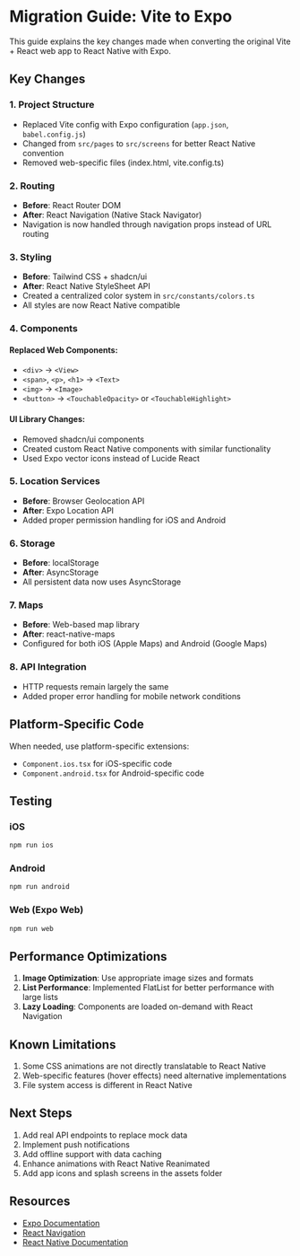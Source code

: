 # Migration Guide: Vite to Expo

This guide explains the key changes made when converting the original Vite + React web app to React Native with Expo.

## Key Changes

### 1. Project Structure
- Replaced Vite config with Expo configuration (`app.json`, `babel.config.js`)
- Changed from `src/pages` to `src/screens` for better React Native convention
- Removed web-specific files (index.html, vite.config.ts)

### 2. Routing
- **Before**: React Router DOM
- **After**: React Navigation (Native Stack Navigator)
- Navigation is now handled through navigation props instead of URL routing

### 3. Styling
- **Before**: Tailwind CSS + shadcn/ui
- **After**: React Native StyleSheet API
- Created a centralized color system in `src/constants/colors.ts`
- All styles are now React Native compatible

### 4. Components

#### Replaced Web Components:
- `<div>` → `<View>`
- `<span>`, `<p>`, `<h1>` → `<Text>`
- `<img>` → `<Image>`
- `<button>` → `<TouchableOpacity>` or `<TouchableHighlight>`

#### UI Library Changes:
- Removed shadcn/ui components
- Created custom React Native components with similar functionality
- Used Expo vector icons instead of Lucide React

### 5. Location Services
- **Before**: Browser Geolocation API
- **After**: Expo Location API
- Added proper permission handling for iOS and Android

### 6. Storage
- **Before**: localStorage
- **After**: AsyncStorage
- All persistent data now uses AsyncStorage

### 7. Maps
- **Before**: Web-based map library
- **After**: react-native-maps
- Configured for both iOS (Apple Maps) and Android (Google Maps)

### 8. API Integration
- HTTP requests remain largely the same
- Added proper error handling for mobile network conditions

## Platform-Specific Code

When needed, use platform-specific extensions:
- `Component.ios.tsx` for iOS-specific code
- `Component.android.tsx` for Android-specific code

## Testing

### iOS
```bash
npm run ios
```

### Android
```bash
npm run android
```

### Web (Expo Web)
```bash
npm run web
```

## Performance Optimizations

1. **Image Optimization**: Use appropriate image sizes and formats
2. **List Performance**: Implemented FlatList for better performance with large lists
3. **Lazy Loading**: Components are loaded on-demand with React Navigation

## Known Limitations

1. Some CSS animations are not directly translatable to React Native
2. Web-specific features (hover effects) need alternative implementations
3. File system access is different in React Native

## Next Steps

1. Add real API endpoints to replace mock data
2. Implement push notifications
3. Add offline support with data caching
4. Enhance animations with React Native Reanimated
5. Add app icons and splash screens in the assets folder

## Resources

- [Expo Documentation](https://docs.expo.dev/)
- [React Navigation](https://reactnavigation.org/)
- [React Native Documentation](https://reactnative.dev/)